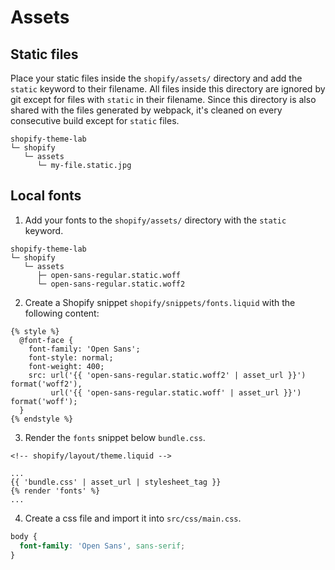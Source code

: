 # Assets

## Static files

Place your static files inside the `shopify/assets/` directory and add the `static` keyword to their filename. All files inside this directory are ignored by git except for files with `static` in their filename. Since this directory is also shared with the files generated by webpack, it's cleaned on every consecutive build except for `static` files.

```
shopify-theme-lab
└─ shopify
   └─ assets
      └─ my-file.static.jpg
```

## Local fonts

1. Add your fonts to the `shopify/assets/` directory with the `static` keyword.

```
shopify-theme-lab
└─ shopify
   └─ assets
      ├─ open-sans-regular.static.woff
      └─ open-sans-regular.static.woff2
```

2. Create a Shopify snippet `shopify/snippets/fonts.liquid` with the following content:

```liquid
{% style %}
  @font-face {
    font-family: 'Open Sans';
    font-style: normal;
    font-weight: 400;
    src: url('{{ 'open-sans-regular.static.woff2' | asset_url }}') format('woff2'),
         url('{{ 'open-sans-regular.static.woff' | asset_url }}') format('woff');
  }
{% endstyle %}
```

3. Render the `fonts` snippet below `bundle.css`.

```liquid
<!-- shopify/layout/theme.liquid -->

...
{{ 'bundle.css' | asset_url | stylesheet_tag }}
{% render 'fonts' %}
...
```

4. Create a css file and import it into `src/css/main.css`.

```css
body {
  font-family: 'Open Sans', sans-serif;
}
```